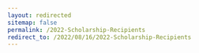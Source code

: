 ```yaml
---
layout: redirected
sitemap: false
permalink: /2022-Scholarship-Recipients
redirect_to: /2022/08/16/2022-Scholarship-Recipients
---
```

